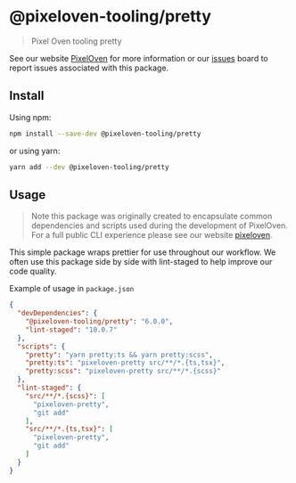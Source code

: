 # @pixeloven-tooling/pretty

> Pixel Oven tooling pretty

See our website [PixelOven](https://www.pixeloven.com/) for more information or our [issues](https://github.com/pixeloven/pixeloven/issues) board to report issues associated with this package.

## Install

Using npm:

```sh
npm install --save-dev @pixeloven-tooling/pretty
```

or using yarn:

```sh
yarn add --dev @pixeloven-tooling/pretty
```

## Usage
> Note this package was originally created to encapsulate common dependencies and scripts used during the development of PixelOven. For a full public CLI experience please see our website [pixeloven](https://www.pixeloven.com/).

This simple package wraps prettier for use throughout our workflow. We often use this package side by side with lint-staged to help improve our code quality.

Example of usage in `package.json`
```json
{
  "devDependencies": {
    "@pixeloven-tooling/pretty": "6.0.0",
    "lint-staged": "10.0.7"
  },
  "scripts": {
    "pretty": "yarn pretty:ts && yarn pretty:scss",
    "pretty:ts": "pixeloven-pretty src/**/*.{ts,tsx}",
    "pretty:scss": "pixeloven-pretty src/**/*.{scss}"
  },
  "lint-staged": {
    "src/**/*.{scss}": [
      "pixeloven-pretty",
      "git add"
    ],
    "src/**/*.{ts,tsx}": [
      "pixeloven-pretty",
      "git add"
    ]
  }
}
```